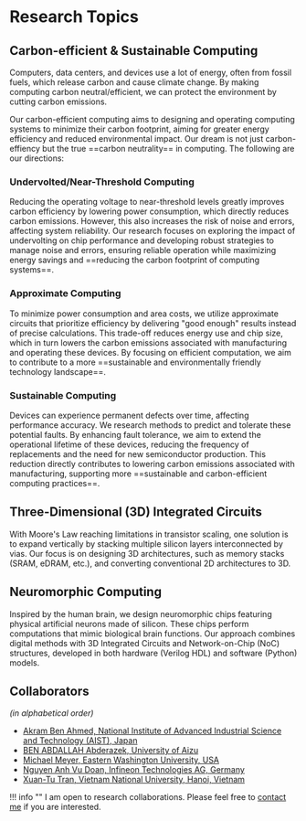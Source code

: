 

# Research Topics



## Carbon-efficient & Sustainable Computing

Computers, data centers, and devices use a lot of energy, often from fossil fuels, which release carbon and cause climate change. By making computing carbon neutral/efficient, we can protect the environment by cutting carbon emissions.

Our carbon-efficient computing aims to designing and operating computing systems to minimize their carbon footprint, aiming for greater energy efficiency and reduced environmental impact. Our dream is not just carbon-effiency but the true ==carbon neutrality== in computing.
The following are our directions:


### Undervolted/Near-Threshold Computing
Reducing the operating voltage to near-threshold levels greatly improves carbon efficiency by lowering power consumption, which directly reduces carbon emissions. However, this also increases the risk of noise and errors, affecting system reliability. Our research focuses on exploring the impact of undervolting on chip performance and developing robust strategies to manage noise and errors, ensuring reliable operation while maximizing energy savings and ==reducing the carbon footprint of computing systems==.


### Approximate Computing
To minimize power consumption and area costs, we utilize approximate circuits that prioritize efficiency by delivering "good enough" results instead of precise calculations. This trade-off reduces energy use and chip size, which in turn lowers the carbon emissions associated with manufacturing and operating these devices. By focusing on efficient computation, we aim to contribute to a more ==sustainable and environmentally friendly technology landscape==.

### Sustainable Computing
Devices can experience permanent defects over time, affecting performance accuracy.  We research methods to predict and tolerate these potential faults. By enhancing fault tolerance, we aim to extend the operational lifetime of these devices, reducing the frequency of replacements and the need for new semiconductor production. This reduction directly contributes to lowering carbon emissions associated with manufacturing, supporting more ==sustainable and carbon-efficient computing practices==.


## Three-Dimensional (3D) Integrated Circuits
With Moore's Law reaching limitations in transistor scaling, one solution is to expand vertically by stacking multiple silicon layers interconnected by vias. Our focus is on designing 3D architectures, such as memory stacks (SRAM, eDRAM, etc.), and converting conventional 2D architectures to 3D.

## Neuromorphic Computing
Inspired by the human brain, we design neuromorphic chips featuring physical artificial neurons made of silicon. These chips perform computations that mimic biological brain functions. Our approach combines digital methods with 3D Integrated Circuits and Network-on-Chip (NoC) structures, developed in both hardware (Verilog HDL) and software (Python) models.


## Collaborators

*(in alphabetical order)*

- [Akram Ben Ahmed, National Institute of Advanced Industrial Science and Technology (AIST), Japan](https://scholar.google.com.vn/citations?user=L1334B4AAAAJ&hl=en)
- [BEN ABDALLAH Abderazek, University of Aizu](https://scholar.google.com.vn/citations?user=6UiK8boAAAAJ&hl=en)
- [Michael Meyer, Eastern Washington University, USA](https://scholar.google.com.vn/citations?user=NxzGpZwAAAAJ&hl=en)
- [Nguyen Anh Vu Doan, Infineon Technologies AG, Germany](https://scholar.google.com.vn/citations?user=P_dYs6UAAAAJ&hl=en)
- [Xuan-Tu Tran, Vietnam National University, Hanoi, Vietnam](https://scholar.google.com.vn/citations?user=Z_SaacsAAAAJ&hl=en)


!!! info ""
    I am open to research collaborations. Please feel free to  [contact me](contact.md) if you are interested.
